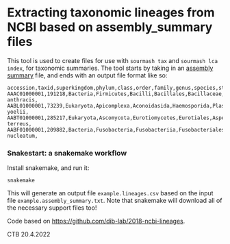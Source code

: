 # Extracting taxonomic lineages from NCBI based on assembly_summary files

This tool is used to create files for use with `sourmash tax` and
`sourmash lca index`, for taxonomic summaries.  The tool starts by
taking in an [assembly summary](https://ftp.ncbi.nlm.nih.gov/genomes/README_assembly_summary.txt) file, and ends with an output file
format like so:

```
accession,taxid,superkingdom,phylum,class,order,family,genus,species,strain
AAAC01000001,191218,Bacteria,Firmicutes,Bacilli,Bacillales,Bacillaceae,Bacillus,Bacillus anthracis,
AABL01000001,73239,Eukaryota,Apicomplexa,Aconoidasida,Haemosporida,Plasmodiidae,Plasmodium,Plasmodium yoelii,
AABT01000001,285217,Eukaryota,Ascomycota,Eurotiomycetes,Eurotiales,Aspergillaceae,Aspergillus,Aspergillus terreus,
AABF01000001,209882,Bacteria,Fusobacteria,Fusobacteriia,Fusobacteriales,Fusobacteriaceae,Fusobacterium,Fusobacterium nucleatum,
```

### Snakestart: a snakemake workflow

Install snakemake, and run it:

```snakemake```

This will generate an output file `example.lineages.csv` based
on the input file `example.assembly_summary.txt`.  Note that snakemake
will download all of the necessary support files too!

Code based on https://github.com/dib-lab/2018-ncbi-lineages.

CTB 20.4.2022
